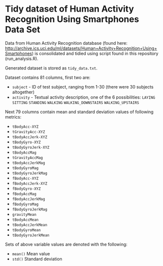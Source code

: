 Tidy dataset of Human Activity Recognition Using Smartphones Data Set 
=====================================================================

Data from Human Activity Recognition database (found here: http://archive.ics.uci.edu/ml/datasets/Human+Activity+Recognition+Using+Smartphones) is consolidated and tidied using script found in this repository (run_analysis.R).

Generated dataset is stored as `tidy_data.txt`.

Dataset contains 81 columns, first two are:
- `subject` - ID of test subject, ranging from 1-30 (there were 30 subjects altogether)
- `activity` - Textual activity description, one of the 6 possibilities: `LAYING` `SITTING` `STANDING` `WALKING` `WALKING_DOWNSTAIRS` `WALKING_UPSTAIRS`

Next 79 columns contain mean and standard deviation values of following metrics:
- `tBodyAcc-XYZ`
- `tGravityAcc-XYZ`
- `tBodyAccJerk-XYZ`
- `tBodyGyro-XYZ`
- `tBodyGyroJerk-XYZ`
- `tBodyAccMag`
- `tGravityAccMag`
- `tBodyAccJerkMag`
- `tBodyGyroMag`
- `tBodyGyroJerkMag`
- `fBodyAcc-XYZ`
- `fBodyAccJerk-XYZ`
- `fBodyGyro-XYZ`
- `fBodyAccMag`
- `fBodyAccJerkMag`
- `fBodyGyroMag`
- `fBodyGyroJerkMag`
- `gravityMean`
- `tBodyAccMean`
- `tBodyAccJerkMean`
- `tBodyGyroMean`
- `tBodyGyroJerkMean`

Sets of above variable values are denoted with the following:
- `mean()` Mean value
- `std()` Standard deviation
